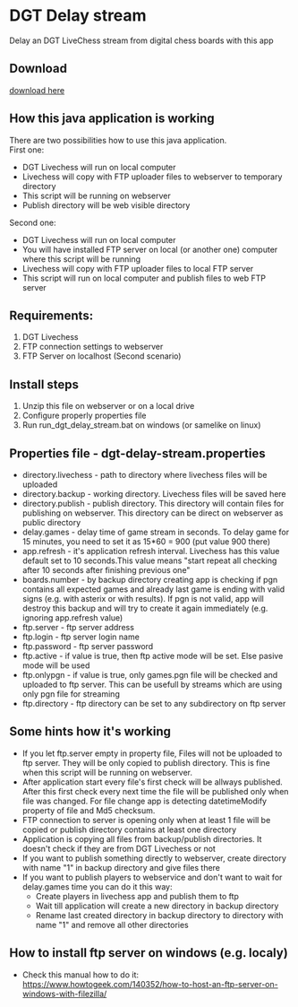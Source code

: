 <h1>DGT Delay stream</h1>

Delay an DGT LiveChess stream from digital chess boards with this app

<h2>Download</h2>
<p>
<a href="http://dgtlivechessdelay.jogo.sk/dgtlivechessdelay.zip">download here</a>
</p>

<h2>How this java application is working</h2>
<p>
There are two possibilities how to use this java application.<BR>
First one:
<ul>
<li>DGT Livechess will run on local computer</li>
<li>Livechess will copy with FTP uploader files to webserver to temporary directory</li>
<li>This script will be running on webserver
<li>Publish directory will be web visible directory
</ul>

Second one:
<ul>
<li>DGT Livechess will run on local computer</li>
<li>You will have installed FTP server on local (or another one) computer where this script will be running</li>
<li>Livechess will copy with FTP uploader files to local FTP server</li>
<li>This script will run on local computer and publish files to web FTP server</li>
</ul>
</p>


<h2>Requirements:</h2>
<ol>
<li>DGT Livechess</li>
<li>FTP connection settings to webserver</li>
<li>FTP Server on localhost (Second scenario)</li>
</ol>

<h2>Install steps</h2>
<ol>
<li>Unzip this file on webserver or on a local drive</li>
<li>Configure properly properties file</li> 
<li>Run run_dgt_delay_stream.bat on windows (or samelike on linux)</li>
</ol>

<h2>Properties file - dgt-delay-stream.properties</h2>
<ul>
<li>directory.livechess - path to directory where livechess files will be uploaded</li>
<li>directory.backup - working directory. Livechess files will be saved here</li>
<li>directory.publish - publish directory. This directory will contain files for publishing on webserver. This directory can be direct on webserver as public directory</li>
<li>delay.games - delay time of game stream in seconds. To delay game for 15 minutes, you need to set it as 15*60 = 900 (put value 900 there)</li>
<li>app.refresh - it's application refresh interval. Livechess has this value default set to 10 seconds.This value means "start repeat all checking after 10 seconds after finishing previous one"</li>
<li>boards.number - by backup directory creating app is checking if pgn contains all expected games and already last game is ending with valid signs (e.g. with asterix or with results). If pgn is not valid, app will destroy this backup and will try to create it again immediately (e.g. ignoring app.refresh value)</li>
<li>ftp.server - ftp server address</li>
<li>ftp.login - ftp server login name</li>
<li>ftp.password - ftp server password</li>
<li>ftp.active - if value is true, then ftp active mode will be set. Else pasive mode will be used</li>
<li>ftp.onlypgn - if value is true, only games.pgn file will be checked and uploaded to ftp server. This can be usefull by streams which are using only pgn file for streaming</li>  
<li>ftp.directory - ftp directory can be set to any subdirectory on ftp server</li>
</ul>


<h2>Some hints how it's working</h2>
<ul>
<li>If you let ftp.server empty in property file, Files will not be uploaded to ftp server. They will be only copied to publish directory. This is fine when this script will be running on webserver.</li>
<li>After application start every file's first check will be allways published. After this first check every next time the file will be published only when file was changed. For file change app is detecting datetimeModify property of file and Md5 checksum.</li>
<li>FTP connection to server is opening only when at least 1 file will be copied or publish directory contains at least one directory</li>
<li>Application is copying all files from backup/publish directories. It doesn't check if they are from DGT Livechess or not</li>
<li>If you want to publish something directly to webserver, create directory with name "1" in backup directory and give files there</li> 
<li>If you want to publish players to webservice and don't want to wait for delay.games time you can do it this way:
<ul>
<li>Create players in livechess app and publish them to ftp</li>
<li>Wait till application will create a new directory in backup directory</li> 
<li>Rename last created directory in backup directory to directory with name "1" and remove all other directories</li>
</ul>
</li>
</ul>

<h2>How to install ftp server on windows (e.g. localy)</h2>
<ul>
<li>Check this manual how to do it: <a href="https://www.howtogeek.com/140352/how-to-host-an-ftp-server-on-windows-with-filezilla/" target="new">https://www.howtogeek.com/140352/how-to-host-an-ftp-server-on-windows-with-filezilla/</a></li>
</ul>